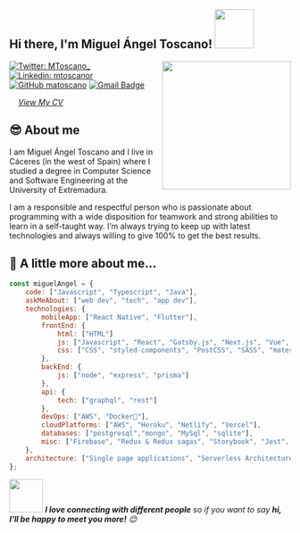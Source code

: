 <h2>Hi there, I'm Miguel Ángel Toscano! <img src="https://media.giphy.com/media/Wj7lNjMNDxSmc/giphy.gif" width="70"></h2>
<img align='right' src="https://media.giphy.com/media/o0vwzuFwCGAFO/giphy.gif" width="230">

[![Twitter: MToscano_](https://img.shields.io/twitter/follow/MToscano_?style=social)](https://twitter.com/MToscano_)
[![Linkedin: mtoscanor](https://img.shields.io/badge/-mtoscanor-blue?style=flat&logo=Linkedin&logoColor=white&link=https://www.linkedin.com/in/mtoscanor/)](https://www.linkedin.com/in/mtoscanor/)
[![GitHub matoscano](https://img.shields.io/github/followers/matoscano?label=follow&style=social)](https://github.com/matoscano)
[![Gmail Badge](https://img.shields.io/badge/-matr05viru@gmail.com-c14438?style=flat&logo=Gmail&logoColor=white&link=mailto:matr05viru@gmail.com)](mailto:matr05viru@gmail.com)

&nbsp; &nbsp; *[View My CV](https://drive.google.com/file/d/1KpJt-2BY-ZIAlPFQ9i_ssg-oXXOZj2Xv/view?usp=sharing)*

## :sunglasses: About me
I am Miguel Ángel Toscano and I live in Cáceres (in the west of Spain) where I studied a degree in Computer Science and Software Engineering at the University of Extremadura.

I am a responsible and respectful person who is passionate about programming with a wide disposition for teamwork and strong abilities to learn in a self-taught way. I’m always trying to keep up with latest technologies and always willing to give 100% to get the best results.

## :rocket: A little more about me... 

```javascript
const miguelAngel = {
    code: ["Javascript", "Typescript", "Java"],
    askMeAbout: ["web dev", "tech", "app dev"],
    technologies: {
        mobileApp: ["React Native", "Flutter"],
        frontEnd: {
            html: ["HTML"]
            js: ["Javascript", "React", "Gatsby.js", "Next.js", "Vue", "Angular"],
            css: ["CSS", "styled-components", "PostCSS", "SASS", "material-ui", "materialize", "bootstrap"]
        },
        backEnd: {
            js: ["node", "express", "prisma"]
        },
        api: {
            tech: ["graphql", "rest"]
        },
        devOps: ["AWS", "Docker🐳"],
        cloudPlatforms: ["AWS", "Heroku", "Netlify", "Vercel"],
        databases: ["postgresql","mongo", "MySql", "sqlite"],
        misc: ["Firebase", "Redux & Redux sagas", "Storybook", "Jest", "eslint", "prettier"]
    },
    architecture: ["Single page applications", "Serverless Architecture", "Progressive web applications" ]
};
```

<img src="https://media.giphy.com/media/LnQjpWaON8nhr21vNW/giphy.gif" width="60"> <em><b>I love connecting with different people</b> so if you want to say <b>hi, I'll be happy to meet you more!</b> 😊</em>
